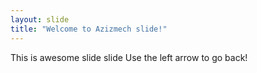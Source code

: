 ```yaml
---
layout: slide
title: "Welcome to Azizmech slide!"
---
```


This is awesome slide slide
Use the left arrow to go back!
